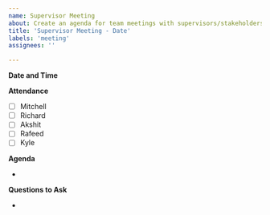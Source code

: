 ```yaml
---
name: Supervisor Meeting
about: Create an agenda for team meetings with supervisors/stakeholders.
title: 'Supervisor Meeting - Date'
labels: 'meeting'
assignees: ''

---
```


**Date and Time**

**Attendance**

- [ ] Mitchell 
- [ ] Richard
- [ ] Akshit
- [ ] Rafeed
- [ ] Kyle

**Agenda**

- 

**Questions to Ask**

-
